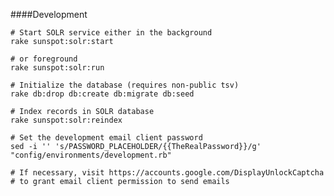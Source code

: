 ####Development 
<pre><code># Start SOLR service either in the background  
rake sunspot:solr:start  

# or foreground  
rake sunspot:solr:run 

# Initialize the database (requires non-public tsv)  
rake db:drop db:create db:migrate db:seed  

# Index records in SOLR database  
rake sunspot:solr:reindex  

# Set the development email client password  
sed -i '' 's/PASSWORD_PLACEHOLDER/{{TheRealPassword}}/g' "config/environments/development.rb"  

# If necessary, visit https://accounts.google.com/DisplayUnlockCaptcha
# to grant email client permission to send emails
</code></pre>

